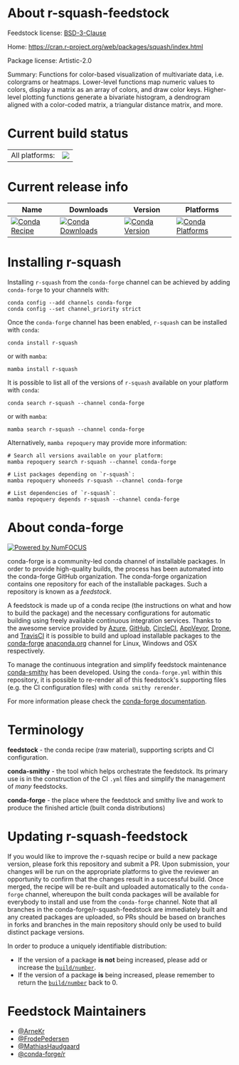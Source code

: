 About r-squash-feedstock
========================

Feedstock license: [BSD-3-Clause](https://github.com/conda-forge/r-squash-feedstock/blob/main/LICENSE.txt)

Home: https://cran.r-project.org/web/packages/squash/index.html

Package license: Artistic-2.0

Summary: Functions for color-based visualization of multivariate data, i.e. colorgrams or heatmaps.  Lower-level functions  map numeric values to colors, display a matrix as an array of colors, and draw color keys.  Higher-level plotting functions generate a bivariate histogram, a dendrogram aligned with a color-coded matrix, a triangular distance matrix, and more.

Current build status
====================


<table><tr><td>All platforms:</td>
    <td>
      <a href="https://dev.azure.com/conda-forge/feedstock-builds/_build/latest?definitionId=1669&branchName=main">
        <img src="https://dev.azure.com/conda-forge/feedstock-builds/_apis/build/status/r-squash-feedstock?branchName=main">
      </a>
    </td>
  </tr>
</table>

Current release info
====================

| Name | Downloads | Version | Platforms |
| --- | --- | --- | --- |
| [![Conda Recipe](https://img.shields.io/badge/recipe-r--squash-green.svg)](https://anaconda.org/conda-forge/r-squash) | [![Conda Downloads](https://img.shields.io/conda/dn/conda-forge/r-squash.svg)](https://anaconda.org/conda-forge/r-squash) | [![Conda Version](https://img.shields.io/conda/vn/conda-forge/r-squash.svg)](https://anaconda.org/conda-forge/r-squash) | [![Conda Platforms](https://img.shields.io/conda/pn/conda-forge/r-squash.svg)](https://anaconda.org/conda-forge/r-squash) |

Installing r-squash
===================

Installing `r-squash` from the `conda-forge` channel can be achieved by adding `conda-forge` to your channels with:

```
conda config --add channels conda-forge
conda config --set channel_priority strict
```

Once the `conda-forge` channel has been enabled, `r-squash` can be installed with `conda`:

```
conda install r-squash
```

or with `mamba`:

```
mamba install r-squash
```

It is possible to list all of the versions of `r-squash` available on your platform with `conda`:

```
conda search r-squash --channel conda-forge
```

or with `mamba`:

```
mamba search r-squash --channel conda-forge
```

Alternatively, `mamba repoquery` may provide more information:

```
# Search all versions available on your platform:
mamba repoquery search r-squash --channel conda-forge

# List packages depending on `r-squash`:
mamba repoquery whoneeds r-squash --channel conda-forge

# List dependencies of `r-squash`:
mamba repoquery depends r-squash --channel conda-forge
```


About conda-forge
=================

[![Powered by
NumFOCUS](https://img.shields.io/badge/powered%20by-NumFOCUS-orange.svg?style=flat&colorA=E1523D&colorB=007D8A)](https://numfocus.org)

conda-forge is a community-led conda channel of installable packages.
In order to provide high-quality builds, the process has been automated into the
conda-forge GitHub organization. The conda-forge organization contains one repository
for each of the installable packages. Such a repository is known as a *feedstock*.

A feedstock is made up of a conda recipe (the instructions on what and how to build
the package) and the necessary configurations for automatic building using freely
available continuous integration services. Thanks to the awesome service provided by
[Azure](https://azure.microsoft.com/en-us/services/devops/), [GitHub](https://github.com/),
[CircleCI](https://circleci.com/), [AppVeyor](https://www.appveyor.com/),
[Drone](https://cloud.drone.io/welcome), and [TravisCI](https://travis-ci.com/)
it is possible to build and upload installable packages to the
[conda-forge](https://anaconda.org/conda-forge) [anaconda.org](https://anaconda.org/)
channel for Linux, Windows and OSX respectively.

To manage the continuous integration and simplify feedstock maintenance
[conda-smithy](https://github.com/conda-forge/conda-smithy) has been developed.
Using the ``conda-forge.yml`` within this repository, it is possible to re-render all of
this feedstock's supporting files (e.g. the CI configuration files) with ``conda smithy rerender``.

For more information please check the [conda-forge documentation](https://conda-forge.org/docs/).

Terminology
===========

**feedstock** - the conda recipe (raw material), supporting scripts and CI configuration.

**conda-smithy** - the tool which helps orchestrate the feedstock.
                   Its primary use is in the construction of the CI ``.yml`` files
                   and simplify the management of *many* feedstocks.

**conda-forge** - the place where the feedstock and smithy live and work to
                  produce the finished article (built conda distributions)


Updating r-squash-feedstock
===========================

If you would like to improve the r-squash recipe or build a new
package version, please fork this repository and submit a PR. Upon submission,
your changes will be run on the appropriate platforms to give the reviewer an
opportunity to confirm that the changes result in a successful build. Once
merged, the recipe will be re-built and uploaded automatically to the
`conda-forge` channel, whereupon the built conda packages will be available for
everybody to install and use from the `conda-forge` channel.
Note that all branches in the conda-forge/r-squash-feedstock are
immediately built and any created packages are uploaded, so PRs should be based
on branches in forks and branches in the main repository should only be used to
build distinct package versions.

In order to produce a uniquely identifiable distribution:
 * If the version of a package **is not** being increased, please add or increase
   the [``build/number``](https://docs.conda.io/projects/conda-build/en/latest/resources/define-metadata.html#build-number-and-string).
 * If the version of a package **is** being increased, please remember to return
   the [``build/number``](https://docs.conda.io/projects/conda-build/en/latest/resources/define-metadata.html#build-number-and-string)
   back to 0.

Feedstock Maintainers
=====================

* [@ArneKr](https://github.com/ArneKr/)
* [@FrodePedersen](https://github.com/FrodePedersen/)
* [@MathiasHaudgaard](https://github.com/MathiasHaudgaard/)
* [@conda-forge/r](https://github.com/orgs/conda-forge/teams/r/)

